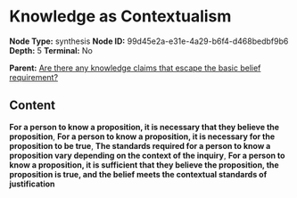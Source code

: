 # Knowledge as Contextualism

**Node Type:** synthesis
**Node ID:** 99d45e2a-e31e-4a29-b6f4-d468bedbf9b6
**Depth:** 5
**Terminal:** No

**Parent:** [Are there any knowledge claims that escape the basic belief requirement?](are-there-any-knowledge-claims-that-escape-the-basic-belief-requirement-antithesis-615d5877-95af-4598-b49f-1195c9420198.md)

## Content

**For a person to know a proposition, it is necessary that they believe the proposition**, **For a person to know a proposition, it is necessary for the proposition to be true**, **The standards required for a person to know a proposition vary depending on the context of the inquiry**, **For a person to know a proposition, it is sufficient that they believe the proposition, the proposition is true, and the belief meets the contextual standards of justification**
